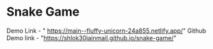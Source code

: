 # Snake Game
Demo Link - " https://main--fluffy-unicorn-24a855.netlify.app/"
Github Demo link - "https://shlok30jainmail.github.io/snake-game/"
